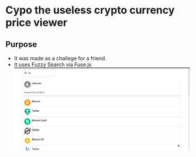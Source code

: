 # Cypo the useless crypto currency price viewer
## Purpose
+ It was made as a challege for a friend.
+ It uses Fuzzy Search via Fuse.js
![screenshot](screenshot.png)
